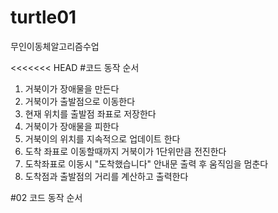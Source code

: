 # turtle01
무인이동체알고리즘수업

<<<<<<< HEAD
#코드 동작 순서
1. 거북이가 장애물을 만든다
2. 거북이가 출발점으로 이동한다
3. 현재 위치를 출발점 좌표로 저장한다
4. 거북이가 장애물을 피한다
5. 거북이의 위치를 지속적으로 업데이트 한다
6. 도착 좌표로 이동할때까지 거북이가 1단위만큼 전진한다
7. 도착좌표로 이동시 "도착했습니다" 안내문 출력 후 움직임을 멈춘다
8. 도착점과 출발점의 거리를 계산하고 출력한다

#02 코드 동작 순서

